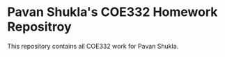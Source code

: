 <h1>Pavan Shukla's COE332 Homework Repositroy</h1>
This repository contains all COE332 work for Pavan Shukla.
